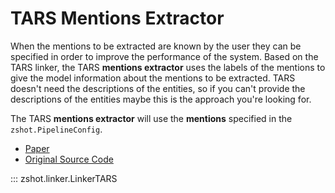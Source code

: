 # TARS Mentions Extractor

When the mentions to be extracted are known by the user they can be specified in order to improve the performance of the system. Based on the TARS linker, the TARS **mentions extractor** uses the labels of the mentions to give the model information about the mentions to be extracted. TARS doesn't need the descriptions of the entities, so if you can't provide the descriptions of the entities maybe this is the approach you're looking for.

The TARS **mentions extractor** will use the **mentions** specified in the `zshot.PipelineConfig`.

- [Paper](https://kishaloyhalder.github.io/pdfs/tars_coling2020.pdf)
- [Original Source Code](https://github.com/flairNLP/flair)

::: zshot.linker.LinkerTARS